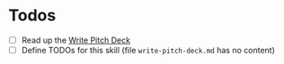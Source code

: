 # Todos

- [ ] Read up the [Write Pitch Deck](./write-pitch-deck.md)
- [ ] Define TODOs for this skill (file `write-pitch-deck.md` has no content)
